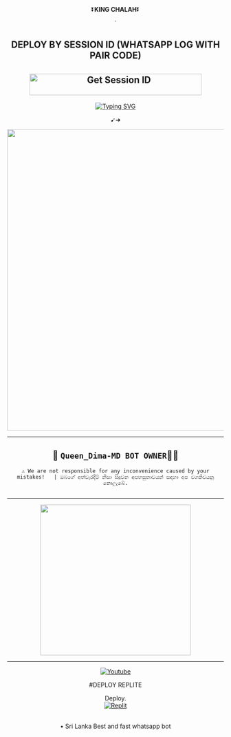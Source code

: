 <div align="center">
    ⏬<b>KING CHALAH</b>⏬</b>

  
<div align="center">
</p>
 `
 
## DEPLOY BY SESSION ID (WHATSAPP LOG WITH PAIR CODE)

<a href='https://replit.com/@teamchalah/QUEEN-DIMAMD?s=app/' target="_blank"><img alt='Get Session ID' src='https://img.shields.io/badge/%F0%9F%9A%80%EF%B8%8F%E2%80%8D%20-%F0%9F%93%8B%20%20PAIR%20CODE%20WEB%F0%9F%91%A8%E2%80%8D%F0%9F%92%BB-blue' width="400" height="50" alt="Deploy bot"/></a>
---


 
 [![Typing SVG](https://readme-typing-svg.demolab.com?font=Fira+Code&pause=1000&color=0917F7&width=435&lines=Hey+i+am+CHALH+TECH++%E2%9D%A4%E0%B7%84%E0%B7%99%E0%B6%BD%E0%B7%9D%E0%B7%80%E0%B7%8A+%E0%B6%89%E0%B6%AD%E0%B7%92%E0%B6%B8%E0%B7%8A+%E0%B6%B8%E0%B7%9C%E0%B6%9A%E0%B6%AF+%E0%B6%9A%E0%B6%BB%E0%B6%B1%E0%B7%8A%E0%B6%B1%E0%B7%99+%E0%B6%94%E0%B6%BA%E0%B7%8F+%E0%B6%9A%E0%B7%8F%E0%B6%BD%E0%B6%AF+%E0%B6%B6%E0%B7%93%E0%B6%BD%E0%B6%AF;MY+NEW+BOT+QUEEN+DIMA+MD+)](https://git.io/typing-svg)

➹➜

 <p align="center">
<a href="https://github.com/Chalana90/QUEEN_DIMA_MD">
    <img src=https://i.ibb.co/tmB17qd/9ce26e0fad432024.jpg"  width="700px">
</a>
<hr>

## 👑 `Queen_Dima-MD BOT OWNER`👨‍💻 

`⚠️ We are not responsible for any inconvenience caused by your mistakes!   | ඔබගේ අත්වැරදීම් නිසා සිදුවන අපහසුතාවයන් සඳහා අප වගකිවයනු නොලැබේ.`


<a href="#"><img src="http://readme-typing-svg.herokuapp.com?color=ff00ab&center=true&vCenter=true&multiline=false&lines=QUEEN+DIMA+MD+OWNER+CHALAH+TECH(DARK.CYBER)" alt="">   
</p>





<hr>

<a href="https://whatsapp.com/channel/0029Vb04zWSBFLgVwEvUMB1O"><img src="https://img.shields.io/badge/Join%20Our%20WhatsApp%20Channel-red"  width="350"></a>

<hr>

[![Youtube](https://telegra.ph/file/eebe86c26e98ffeae39ea.jpg)](https://www.youtube.com/@CHALAH-11K)


#DEPLOY REPLITE 

Deploy.
    <br>
    <a href=' https://replit.com/@teamchalah/QUEENDIMAMD?s=app ' target="_blank"><img alt='Replit' src='https://img.shields.io/badge/-Deploy-red?style=for-the-badge&logo=replit&logoColor=white'/></a>


<br>
• Sri Lanka Best and fast whatsapp bot
<br>
